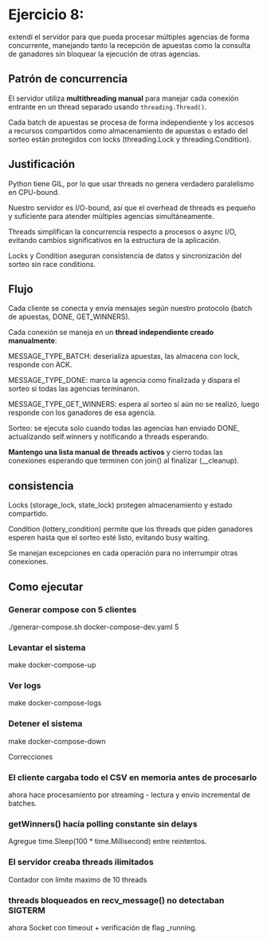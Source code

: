# Ejercicio 8:

extendí el servidor para que pueda procesar múltiples agencias de forma concurrente, manejando tanto la recepción de apuestas como la consulta de ganadores sin bloquear la ejecución de otras agencias.

## Patrón de concurrencia

El servidor utiliza **multithreading manual** para manejar cada conexión entrante en un thread separado usando `threading.Thread()`.

Cada batch de apuestas se procesa de forma independiente y los accesos a recursos compartidos como almacenamiento de apuestas o estado del sorteo están protegidos con locks (threading.Lock y threading.Condition).

## Justificación 

Python tiene GIL, por lo que usar threads no genera verdadero paralelismo en CPU-bound.

Nuestro servidor es I/O-bound, así que el overhead de threads es pequeño y suficiente para atender múltiples agencias simultáneamente.

Threads simplifican la concurrencia respecto a procesos o async I/O, evitando cambios significativos en la estructura de la aplicación.

Locks y Condition aseguran consistencia de datos y sincronización del sorteo sin race conditions.

## Flujo 

Cada cliente se conecta y envía mensajes según nuestro protocolo (batch de apuestas, DONE, GET_WINNERS).

Cada conexión se maneja en un **thread independiente creado manualmente**:

MESSAGE_TYPE_BATCH: deserializa apuestas, las almacena con lock, responde con ACK.

MESSAGE_TYPE_DONE: marca la agencia como finalizada y dispara el sorteo si todas las agencias terminaron.

MESSAGE_TYPE_GET_WINNERS: espera al sorteo si aún no se realizó, luego responde con los ganadores de esa agencia.

Sorteo: se ejecuta solo cuando todas las agencias han enviado DONE, actualizando self.winners y notificando a threads esperando.

**Mantengo una lista manual de threads activos** y cierro todas las conexiones esperando que terminen con join() al finalizar (__cleanup).

## consistencia

Locks (storage_lock, state_lock) protegen almacenamiento y estado compartido.

Condition (lottery_condition) permite que los threads que piden ganadores esperen hasta que el sorteo esté listo, evitando busy waiting.

Se manejan excepciones en cada operación para no interrumpir otras conexiones.

## Como ejecutar
### Generar compose con 5 clientes
./generar-compose.sh docker-compose-dev.yaml 5

###  Levantar el sistema
make docker-compose-up

### Ver logs
make docker-compose-logs

###  Detener el sistema
make docker-compose-down

Correcciones
### El cliente cargaba todo el CSV en memoria antes de procesarlo
ahora hace procesamiento por streaming - lectura y envío incremental de batches.

### getWinners() hacía polling constante sin delays
Agregue time.Sleep(100 * time.Millisecond) entre reintentos.

### El servidor creaba threads ilimitados
Contador con limite maximo de 10 threads

### threads bloqueados en recv_message() no detectaban SIGTERM
ahora Socket con timeout + verificación de flag _running.